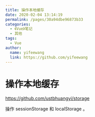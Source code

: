 ```yaml
---
title: 操作本地缓存
date: 2020-02-04 13:14:19
permalink: /pages/30a94dbe96873b33
categories:
  - 《Vue》笔记
  - 其他
tags:
  - Vue
author:
  name: yifeewang
  link: https://github.com/yifeewang
---
```


# 操作本地缓存

<https://github.com/ustbhuangyi/storage>

操作 sessionStorage 和 localStorage 。

